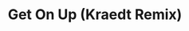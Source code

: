 ---
layout: song
redirect_from: /Home/Song/17
id: 17
title: Get On Up (Kraedt Remix)
artist: Jauz x Pegboard Nerds
genre: Drumstep
image: Get On Up Remix.jpg
buy-able: false
downloadable: true
yt-id: w2PKC0Cb-wg
itunes:
beatport:
amazon:
license: 2
---